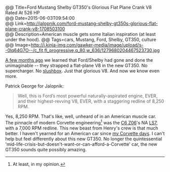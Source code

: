 @@ Title=Ford Mustang Shelby GT350's Glorious Flat Plane Crank V8 Rated At 526 HP  
@@ Date=2015-06-03T09:54:00  
@@ Link=http://jalopnik.com/ford-mustang-shelby-gt350s-glorious-flat-plane-crank-v8-1708503100  
@@ Description=American muscle gets some Italian inspiration (at least under the hood).
@@ Tags=cars, Mustang, Ford, Shelby, GT350, culture  
@@ Image=http://i.kinja-img.com/gawker-media/image/upload/s--0lq64G7O--/c_fit,fl_progressive,q_80,w_636/1279680204467523730.jpg  

[A few months ago][caranddriver] we learned that Ford/Shelby had gone and done the unimaginable -- they strapped a flat-plane V8 in the new GT350. No supercharger. No [slushbox][duckduckgo]. Just that glorious V8. And now we know even more.

Patrick George for Jalopnik:
>Well, this is Ford’s most powerful naturally-aspirated engine, EVER, and their highest-revving V8, EVER, with a staggering redline of 8,250 RPM.

Yes, 8,250 RPM. That's like, well, unheard of in an American muscle car. The pinnacle of modern Corvette engineering[^at] was the [C6 Z06][wikipedia]'s NA [LS7][wikipedia 2], with a 7,000 RPM redline. This new beast from Henry's crew is that much better. I haven't yearned for an American car since [my Corvette days][theoveranalyzed]. I can't help but feel differently about this new GT350. No longer the quintessential 'mid-life-crisis-but-doesn't-want-or-can-afford-a-Corvette' car, the new GT350 sounds quite possibly amazing. 

[^at]: At least, in my opinion.

[caranddriver]: http://www.caranddriver.com/features/2016-ford-mustang-shelby-gt350-feature
[duckduckgo]: http://www.urbandictionary.com/define.php?term=slushbox&defid=453974
[theoveranalyzed]: @@SiteRoot@@/2015/1/12/we-love-cars
[wikipedia]: https://en.wikipedia.org/wiki/Chevrolet_Corvette_(C6)#Z06
[wikipedia 2]: https://en.wikipedia.org/wiki/GM_small-block_engine#7.0_L